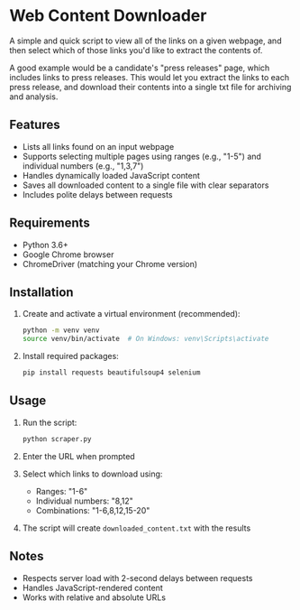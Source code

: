 # Web Content Downloader

A simple and quick script to view all of the links on a given webpage, and then select which of those links you'd like to extract the contents of. 

A good example would be a candidate's "press releases" page, which includes links to press releases. This would let you extract the links to each press release, and download their contents into a single txt file for archiving and analysis. 

## Features
- Lists all links found on an input webpage
- Supports selecting multiple pages using ranges (e.g., "1-5") and individual numbers (e.g., "1,3,7")
- Handles dynamically loaded JavaScript content
- Saves all downloaded content to a single file with clear separators
- Includes polite delays between requests

## Requirements
- Python 3.6+
- Google Chrome browser
- ChromeDriver (matching your Chrome version)

## Installation
1. Create and activate a virtual environment (recommended):
   ```bash
   python -m venv venv
   source venv/bin/activate  # On Windows: venv\Scripts\activate
   ```

2. Install required packages:
   ```bash
   pip install requests beautifulsoup4 selenium
   ```

## Usage
1. Run the script:
   ```bash
   python scraper.py
   ```

2. Enter the URL when prompted

3. Select which links to download using:
   - Ranges: "1-6"
   - Individual numbers: "8,12"
   - Combinations: "1-6,8,12,15-20"

4. The script will create `downloaded_content.txt` with the results

## Notes
- Respects server load with 2-second delays between requests
- Handles JavaScript-rendered content
- Works with relative and absolute URLs
